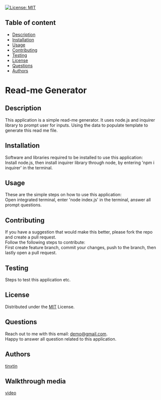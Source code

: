 
[![License: MIT](https://img.shields.io/badge/License-mit-yellow.svg)](https://opensource.org/licenses/mit)

## Table of content
- [Description](#Description)
- [Installation](#Installation)
- [Usage](#Usage)
- [Contributing](#Contributing)
- [Testing](#Testing)
- [License](#License)
- [Questions](#Questions)
- [Authors](#Authors)

# Read-me Generator

## Description
This application is a simple read-me generator. It uses node.js and inquirer library to prompt user for inputs. Using the data to populate template to generate this read me file.

## Installation

Software and libraries required to be installed to use this application:  
Install node.js, then install inquirer library through node, by entering 'npm i inquirer' in the terminal.

## Usage

These are the simple steps on how to use this application:  
Open integrated terminal, enter 'node index.js' in the terminal, answer all prompt questions.

## Contributing
If you have a suggestion that would make this better, please fork the repo and create a pull request.  
Follow the following steps to contribute:  
First create feature branch, commit your changes, push to the branch, then lastly open a pull request.

## Testing

Steps to test this application etc.

## License
Distributed under the [MIT](https://choosealicense.com/licenses/mit/) License.

## Questions
Reach out to me with this email: demo@gmail.com.  
Happy to answer all question related to this application.

## Authors
[tinxtin](https://github.com/tinxtin)

## Walkthrough media
[video](./walkthrough.mp4)
